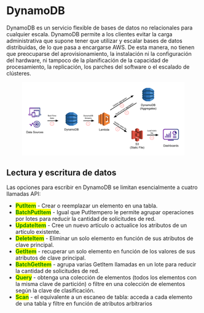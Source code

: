 # DynamoDB

DynamoDB es un servicio flexible de bases de datos no relacionales para cualquier escala. DynamoDB permite a los clientes evitar la carga administrativa que supone tener que utilizar y escalar bases de datos distribuidas, de lo que pasa a encargarse AWS. De esta manera, no tienen que preocuparse del aprovisionamiento, la instalación ni la configuración del hardware, ni tampoco de la planificación de la capacidad de procesamiento, la replicación, los parches del software o el escalado de clústeres.

<figure><img src="../.gitbook/assets/image (5) (2) (2).png" alt=""><figcaption></figcaption></figure>

## Lectura y escritura de datos

Las opciones para escribir en DynamoDB se limitan esencialmente a cuatro llamadas API:

* <mark style="color:green;">**PutItem**</mark> - Crear o reemplazar un elemento en una tabla.
* <mark style="color:green;">**BatchPutItem**</mark> - Igual que PutItempero le permite agrupar operaciones por lotes para reducir la cantidad de solicitudes de red.
* <mark style="color:green;">**UpdateItem**</mark> - Cree un nuevo artículo o actualice los atributos de un artículo existente.
* <mark style="color:green;">**DeleteItem**</mark> - Eliminar un solo elemento en función de sus atributos de clave principal.
* <mark style="color:green;">**GetItem**</mark> - recuperar un solo elemento en función de los valores de sus atributos de clave principal.
* <mark style="color:green;">**BatchGetItem**</mark> - agrupa varias GetItem llamadas en un lote para reducir la cantidad de solicitudes de red.
* <mark style="color:green;">**Query**</mark> - obtenga una colección de elementos (todos los elementos con la misma clave de partición) o filtre en una colección de elementos según la clave de clasificación.
* <mark style="color:green;">**Scan**</mark> - el equivalente a un escaneo de tabla: acceda a cada elemento de una tabla y filtre en función de atributos arbitrarios





